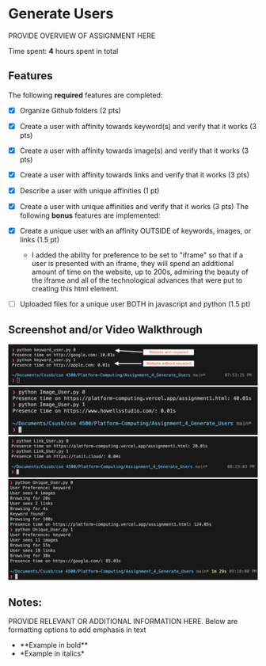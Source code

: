 # Generate Users

PROVIDE OVERVIEW OF ASSIGNMENT HERE

Time spent: **4** hours spent in total

## Features

The following **required** features are completed:

- [X] Organize Github folders (2 pts)
- [X] Create a user with affinity towards keyword(s) and verify that it works (3 pts)
- [X] Create a user with affinity towards image(s) and verify that it works (3 pts)
- [X] Create a user with affinity towards links and verify that it works (3 pts)
- [X] Describe a user with unique affinities (1 pt)
- [X] Create a user with unique affinities and verify that it works (3 pts)
The following **bonus** features are implemented:

- [X] Create a unique user with an affinity OUTSIDE of keywords, images, or links (1.5 pt)
    - I added the ability for preference to be set to "iframe" so that if a user is presented with an iframe, they will spend an additional amount of time on the website, up to 200s, admiring the beauty of the iframe and all of the technological advances that were put to creating this html element.
- [ ] Uploaded files for a unique user BOTH in javascript and python (1.5 pt)

## Screenshot and/or Video Walkthrough

<img src="https://github.com/elijahlarios/Platform-Computing/blob/main/Assignment_4_Generate_Users/images/question2.png" title='Terminal Output for Keyword User' width='' alt='Terminal Output for Keyword User' />
<img src="https://github.com/elijahlarios/Platform-Computing/blob/main/Assignment_4_Generate_Users/images/question3.png" title='Terminal Output for Keyword User' width='' alt='Terminal Output for Keyword User' />
<img src="https://github.com/elijahlarios/Platform-Computing/blob/main/Assignment_4_Generate_Users/images/question4.png" title='Terminal Output for Keyword User' width='' alt='Terminal Output for Keyword User' />
<img src="https://github.com/elijahlarios/Platform-Computing/blob/main/Assignment_4_Generate_Users/images/question6.png" title='Terminal Output for Keyword User' width='' alt='Terminal Output for Keyword User' />


## Notes:
PROVIDE RELEVANT OR ADDITIONAL INFORMATION HERE. Below are formatting options to add emphasis in text
<ul>
  <li>**Example in bold**</li>
  <li>*Example in italics*</li>
</ul>
